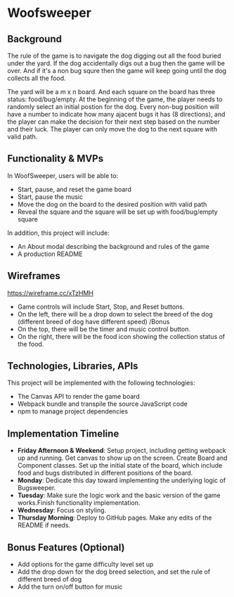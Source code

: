 # Woofsweeper

## Background
The rule of the game is to navigate the dog digging out all the food buried under the yard. If the dog accidentally digs out a bug then the game will be over. And if it's a non bug squre then the game will keep going until the dog collects all the food.  

The yard will be a m x n board. And each square on the board has three status: food/bug/empty. At the beginning of the game, the player needs to randomly select an initial postion for the dog. Every non-bug position will have a number to indicate how many ajacent bugs it has (8 directions), and the player can make the decision for their next step based on the number and their luck. The player can only move the dog to the next square with valid path.

## Functionality & MVPs
In WoofSweeper, users will be able to:

* Start, pause, and reset the game board
* Start, pause the music
* Move the dog on the board to the desired position with valid path
* Reveal the square and the square will be set up with food/bug/empty square

In addition, this project will include:

* An About modal describing the background and rules of the game
* A production README

## Wireframes
https://wireframe.cc/xTzHMH

* Game controls will include Start, Stop, and Reset buttons.
* On the left, there will be a drop down to select the breed of the dog (different breed of dog have different speed) /Bonus
* On the top, there will be the timer and music control button.
* On the right, there will be the food icon showing the collection status of the food. 

## Technologies, Libraries, APIs
This project will be implemented with the following technologies:

* The Canvas API to render the game board
* Webpack bundle and transpile the source JavaScript code
* npm to manage project dependencies

## Implementation Timeline

* **Friday Afternoon & Weekend**: Setup project, including getting webpack up and running. Get canvas to show up on the screen. Create Board and Component classes. Set up the initial state of the board, which include food and bugs distributed in different positions of the board.
* **Monday**: Dedicate this day toward implementing the underlying logic of Bugsweeper. 
* **Tuesday**: Make sure the logic work and the basic version of the game works.Finish functionality implementation.
* **Wednesday**: Focus on styling.
* **Thursday Morning**: Deploy to GitHub pages. Make any edits of the README if needs.

## Bonus Features (Optional)
* Add options for the game difficulty level set up
* Add the drop down for the dog breed selection, and set the rule of different breed of dog
* Add the turn on/off button for music
